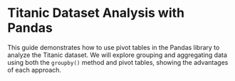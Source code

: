 # Titanic Dataset Analysis with Pandas

This guide demonstrates how to use pivot tables in the Pandas library to analyze the Titanic dataset. We will explore grouping and aggregating data using both the `groupby()` method and pivot tables, showing the advantages of each approach.
